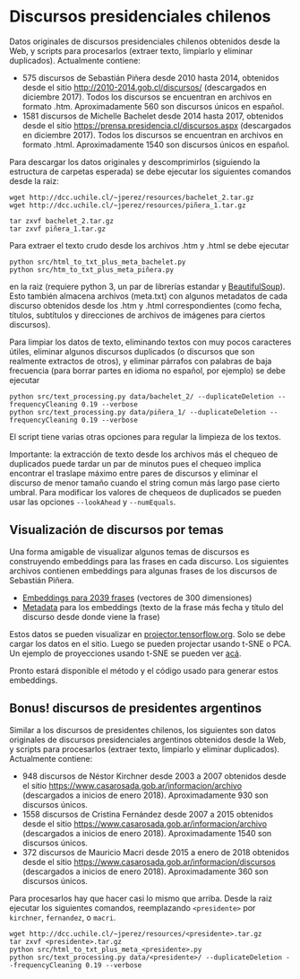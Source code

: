 # Discursos presidenciales chilenos

Datos originales de discursos presidenciales chilenos obtenidos desde la Web, y scripts para procesarlos (extraer texto, limpiarlo y eliminar duplicados). Actualmente contiene:

- 575 discursos de Sebastián Piñera desde 2010 hasta 2014, obtenidos desde el sitio http://2010-2014.gob.cl/discursos/ (descargados en diciembre 2017). Todos los discursos se encuentran en archivos en formato .htm. Aproximadamente 560 son discursos únicos en español.
- 1581 discursos de Michelle Bachelet desde 2014 hasta 2017, obtenidos desde el sitio https://prensa.presidencia.cl/discursos.aspx (descargados en diciembre 2017). Todos los discursos se encuentran en archivos en formato .html. Aproximadamente 1540 son discursos únicos en español.

Para descargar los datos originales y descomprimirlos (siguiendo la estructura de carpetas esperada) se debe ejecutar los siguientes comandos desde la raiz:

```
wget http://dcc.uchile.cl/~jperez/resources/bachelet_2.tar.gz
wget http://dcc.uchile.cl/~jperez/resources/piñera_1.tar.gz

tar zxvf bachelet_2.tar.gz
tar zxvf piñera_1.tar.gz
```

Para extraer el texto crudo desde los archivos .htm y .html se debe ejecutar

```
python src/html_to_txt_plus_meta_bachelet.py
python src/htm_to_txt_plus_meta_piñera.py
```

en la raiz (requiere python 3, un par de librerías estandar y [BeautifulSoup](https://www.crummy.com/software/BeautifulSoup/)). Esto también almacena archivos (meta.txt) con algunos metadatos de cada discurso obtenidos desde los .htm y .html correspondientes (como fecha, títulos, subtítulos y direcciones de archivos de imágenes para ciertos discursos).

Para limpiar los datos de texto, eliminando textos con muy pocos caracteres útiles, eliminar algunos discursos duplicados (o discursos que son realmente extractos de otros), y eliminar párrafos con palabras de baja frecuencia (para borrar partes en idioma no español, por ejemplo) se debe ejecutar

```
python src/text_processing.py data/bachelet_2/ --duplicateDeletion --frequencyCleaning 0.19 --verbose
python src/text_processing.py data/piñera_1/ --duplicateDeletion --frequencyCleaning 0.19 --verbose
```

El script tiene varias otras opciones para regular la limpieza de los textos.

Importante: la extracción de texto desde los archivos más el chequeo de duplicados puede tardar un par de minutos pues el chequeo implica encontrar el traslape máximo entre pares de discursos y eliminar el discurso de menor tamaño cuando el string comun más largo pase cierto umbral. Para modificar los valores de chequeos de duplicados se pueden usar las opciones `--lookAhead` y `--numEquals`.

## Visualización de discursos por temas

Una forma amigable de visualizar algunos temas de discursos es construyendo embeddings para las frases en cada discurso. Los siguientes archivos contienen embeddings para algunas frases de los discursos de Sebastián Piñera.

- [Embeddings para 2039 frases](http://dcc.uchile.cl/~jperez/resources/ev_vec.tsv) (vectores de 300 dimensiones)
- [Metadata](http://dcc.uchile.cl/~jperez/resources/ev_cols.tsv) para los embeddings (texto de la frase más fecha y título del discurso desde donde viene la frase)

Estos datos se pueden visualizar en [projector.tensorflow.org](http://projector.tensorflow.org/). Solo se debe cargar los datos en el sitio. Luego se pueden projectar usando t-SNE o PCA. Un ejemplo de proyecciones usando t-SNE se pueden ver [acá](https://twitter.com/perez/status/955319971931934720).

Pronto estará disponible el método y el código usado para generar estos embeddings.


## Bonus! discursos de presidentes argentinos

Similar a los discursos de presidentes chilenos, los siguientes son datos originales de discursos presidenciales argentinos obtenidos desde la Web, y scripts para procesarlos (extraer texto, limpiarlo y eliminar duplicados). Actualmente contiene:

- 948 discursos de Néstor Kirchner desde 2003 a 2007 obtenidos desde el sitio https://www.casarosada.gob.ar/informacion/archivo (descargados a inicios de enero 2018). Aproximadamente 930 son discursos únicos.
- 1558 discursos de Cristina Fernández desde 2007 a 2015 obtenidos desde el sitio https://www.casarosada.gob.ar/informacion/archivo (descargados a inicios de enero 2018). 
Aproximadamente 1540 son discursos únicos.
- 372 discursos de Mauricio Macri desde 2015 a enero de 2018 obtenidos desde el sitio https://www.casarosada.gob.ar/informacion/discursos (descargados a inicios de enero 2018). Aproximadamente 360 son discursos únicos. 

Para procesarlos hay que hacer casi lo mismo que arriba. Desde la raiz ejecutar los siguientes comandos, reemplazando `<presidente>` por `kirchner`, `fernandez`, o `macri`.

```
wget http://dcc.uchile.cl/~jperez/resources/<presidente>.tar.gz
tar zxvf <presidente>.tar.gz
python src/html_to_txt_plus_meta_<presidente>.py
python src/text_processing.py data/<presidente>/ --duplicateDeletion --frequencyCleaning 0.19 --verbose
```


